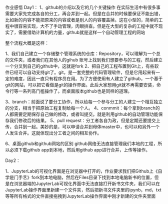 作业感悟
Day1：
1、github的介绍以及它的几个关键操作
在实际生活中有很多事需要大家先完成各自的分工，再合并到一起。但是在合并的时候要保证不能出错，比如新的内容不能把原来的内容或者是别人的内容覆盖掉。这在小型的，简单的工程中很容易实现，大不了手动管理，肉眼排查。但是在大型的复杂的工程中就不现实了，需要借助计算机的力量，github就是这样一个自动管理工程的网站

整个流程大概是这样：

1、我们自己建立一个存储整个管理系统的仓库：Repository，可以理解为一个总的文件夹，或者我们在其他人的gihub 账号上找到我们想要参与的工程，然后建立一个分叉到自己的github中，这就是fork
2、把自己的工程布置到Git上，有些软件已经可以自动支持git了。git，是一套完整的代码管理软件，但是它用起来有一定的难度，因此一直只有程序员在用。为了方便使用有人建立了github，一个基于git的网站，可以把它看做是git的操作界面。此后大家想用git就不再需要安装，命令行等一系列高门槛操作了。而桌面版本github也是同样的道理。

3、branch：前面说了要分工协作，所以给每一个参与分工的人建立一个相互独立的分支，相当于把原始工程复制给每一个人。
4、conmmit：每个拿到branch的人都需要定期保存自己做的修改，或者叫提交。就是利用github的自动管理功能保存我们修改后的结果。
5、pull  request：分工者各自为政，但是定期还要提交上传，合并到一起。美妙的是，可以申请合并到母体master中，也可以和另外一个人发生合并。这就体现出分工者之间的相互协作。

6、桌面github和github网站的区别
 github网络无法直接管理我们本地的工程，所以必须下载github app到本地，然后用github app进行合并，上传等操作。 

Day2：

1、JupyterLab的可视化界面是在浏览器中打开的，作业要求我们把Github上《自学是⻔手艺》fork到本地电脑，然后在Files⽬录下找到本地电脑新书的位置，但是在浏览器端的JupyterLab可视化界面中无法直接打开新书文件夹，我们可以在JupyterLab操作界面里新建一个文件夹，然后把新书文件夹里的ipynb，md，txt等等所有格式的文件直接拖拽到JupyterLab操作界面中刚才新建的文件夹里面


